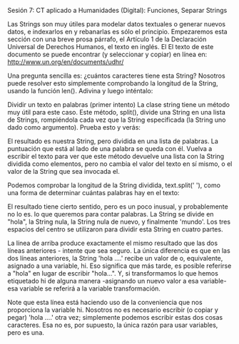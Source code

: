 Sesión 7: CT aplicado a Humanidades (Digital):  Funciones, Separar Strings

Las Strings son muy útiles para modelar datos textuales o generar nuevos datos, e indexarlos en y rebanarlas es sólo el principio. Empezaremos esta sección con una breve prosa
párrafo, el Artículo 1 de la Declaración Universal de Derechos Humanos, el texto en inglés. El
El texto de este documento se puede encontrar (y seleccionar y copiar) en línea en:
http://www.un.org/en/documents/udhr/

Una pregunta sencilla es: ¿cuántos caracteres tiene esta String? Nosotros puede resolver esto simplemente comprobando la longitud de la String, usando la función len(). Adivina y luego inténtalo:

Dividir un texto en palabras (primer intento)
La clase string tiene un método muy útil para este caso. Este método, split(), divide una String en una lista de Strings, rompiéndola cada vez que la String especificada (la String uno dado como argumento). Prueba esto y verás:

El resultado es nuestra String, pero dividida en una lista de palabras. La puntuación que está al lado de una palabra se queda con él. Vuelva a escribir el texto para ver que este método devuelve una lista con la String dividida como elementos, pero no cambia el valor del texto en sí mismo, o el valor de la String que sea invocada el.

Podemos comprobar la longitud de la String dividida, text.split(' '), como una forma de determinar cuántas palabras hay en el texto:

El resultado tiene cierto sentido, pero es un poco inusual, y probablemente no lo es.
lo que queremos para contar palabras. La String se divide en "hola", la String nula,
la String nula de nuevo, y finalmente 'mundo'. Los tres espacios del centro se utilizaron para
dividir esta String en cuatro partes.

La línea de arriba produce exactamente el mismo resultado que las dos líneas anteriores - intente que sea seguro. La única diferencia es que en las dos líneas anteriores, la String 'hola ....' recibe un valor de o, equivalente, asignado a una variable, hi. Eso significa que más tarde, es posible referirse a "hola" en lugar de escribir "hola...". Y, si transformamos lo que hemos etiquetado hi de alguna manera -asignando un nuevo valor a esa variable- esa variable se referirá a la variable transformación.

Note que esta línea está haciendo uso de la conveniencia que nos proporciona la variable hi. Nosotros no es necesario escribir (o copiar y pegar) 'hola ....' otra vez; simplemente podemos escribir estas dos cosas caracteres. Esa no es, por supuesto, la única razón para usar variables, pero es una.

